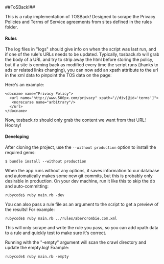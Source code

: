 ##ToSBack!##

This is a ruby implementation of TOSBack! Designed to scrape the Privacy Policies and Terms of Service agreements from sites defined in the rules folder. 

#### Rules

The log files in "logs" should give info on when the script was last run, and if one of the rule's URLs needs to be updated. Typically, tosback.rb will grab the body of a URL and try to strip away the html before storing the policy, but if a site is coming back as modified every time the script runs (thanks to ads or related links changing), you can now add an xpath attribute to the url in the xml data to pinpoint the TOS data on the page:

Here's an example:

	<docname name="Privacy Policy">
	  <url name="http://www.500px.com/privacy" xpath="//div[@id='terms']">
	   <norecurse name="arbitrary"/>
	  </url>
	</docname>

Now, tosback.rb should only grab the content we want from that URL! Hooray!

#### Developing

After cloning the project, use the `--without production` option to install the required gems:

  `$ bundle install --without production`

When the app runs without any options, it saves information to our database and automatically makes some new git commits, but this is probably only desirable in production. On your dev machine, run it like this to skip the db and auto-committing:

  `rubycode$ ruby main.rb -dev`

You can also pass a rule file as an argument to the script to get a preview of the results! For example:

  `rubycode$ ruby main.rb ../rules/abercrombie.com.xml`

This will only scrape and write the rule you pass, so you can add xpath data to a rule and quickly test to make sure it's correct.

Running with the "-empty" argument will scan the crawl directory and update the empty.log! Example:

  `rubycode$ ruby main.rb -empty`

